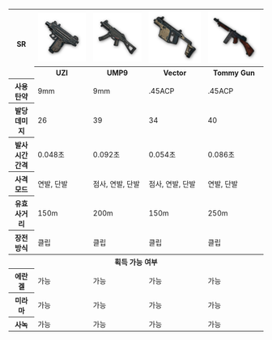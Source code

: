 <table>
  <tr>
    <th rowspan=2> SR
    <th> <img src=./UZI.png>
    <th> <img src=./UMP9.png>
    <th> <img src=./Vector.png>
    <th> <img src=./TommyGun.png>
  </tr>
  <tr>
    <th> UZI
    <th> UMP9
    <th> Vector
    <th> Tommy Gun
  </tr>
  <tr>
    <th> 사용 탄약
    <td> 9mm
    <td> 9mm
    <td> .45ACP
    <td> .45ACP
  </tr>
  <tr>
    <th> 발당 데미지
    <td> 26
    <td> 39
    <td> 34
    <td> 40
  </tr>
  <tr>
    <th> 발사 시간 간격
    <td> 0.048초
    <td> 0.092초
    <td> 0.054초
    <td> 0.086초
  </tr>
  <tr>
    <th> 사격 모드
    <td> 연발, 단발
    <td> 점사, 연발, 단발
    <td> 점사, 연발, 단발
    <td> 연발, 단발
  </tr>
  <tr>
    <th> 유효 사거리
    <td> 150m
    <td> 200m
    <td> 150m
    <td> 250m
  </tr>
  <tr>
    <th> 장전 방식
    <td> 클립
    <td> 클립
    <td> 클립
    <td> 클립
  </tr>
  <tr>
    <th colspan=5> 획득 가능 여부
  </tr>
  <tr>
    <th> 에란겔
    <td> 가능
    <td> 가능
    <td> 가능
    <td> 가능
  </tr>
  <tr>
    <th> 미라마
    <td> 가능
    <td> 가능
    <td> 가능
    <td> 가능
  </tr>
  <tr>
    <th> 사녹
    <td> 가능
    <td> 가능
    <td> 가능
    <td> 가능
  </tr>
</table>
